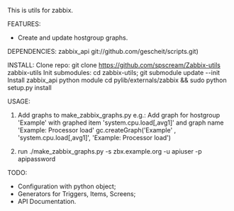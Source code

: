 This is utils for zabbix.

FEATURES:
 - Create and update hostgroup graphs.

DEPENDENCIES:
zabbix_api git://github.com/gescheit/scripts.git)

INSTALL:
 Clone repo:
  git clone https://github.com/spscream/Zabbix-utils zabbix-utils
 Init submodules:
  cd zabbix-utils; git submodule update --init
 Install zabbix_api python module
  cd pylib/externals/zabbix && sudo python setup.py install

USAGE:
 1) Add graphs to make_zabbix_graphs.py
 e.g.:
 Add graph for hostgroup 'Example' with graphed item 'system.cpu.load[,avg1]' and graph name 'Example: Processor load'
    gc.createGraph('Example' , 'system.cpu.load[,avg1]', 'Example: Processor load')

 2) run ./make_zabbix_graphs.py -s zbx.example.org -u apiuser -p apipassword

TODO:
 - Configuration with python object;
 - Generators for Triggers, Items, Screens;
 - API Documentation.
